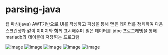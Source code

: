 # parsing-java
웹 파싱(java)
AWT기반으로 UI를 작성하고 파싱을 통해 얻은 데이터를 정제하여 
다음 스크린샷과 같이 이미지와 함께 표시해주며
얻은 데이터를 jdbc 프로그래밍을 통해 mariadb의 테이블에 저장하는 프로그램

![image](https://github.com/akdlcnd0994/parsing-java/assets/28687142/935f7f39-dafa-4379-9808-c9f09cce4dda)
![image](https://github.com/akdlcnd0994/parsing-java/assets/28687142/88264046-1319-43ef-b29a-7e9b8dc7d83b)
![image](https://github.com/akdlcnd0994/parsing-java/assets/28687142/1218f882-e6b7-4dd5-ac6d-0f23821325c3)
![image](https://github.com/akdlcnd0994/parsing-java/assets/28687142/401d390c-d7f9-4c82-93b6-f08cf4c51789)
![image](https://github.com/akdlcnd0994/parsing-java/assets/28687142/f0426c06-15b5-4379-a1a2-add33569e806)
